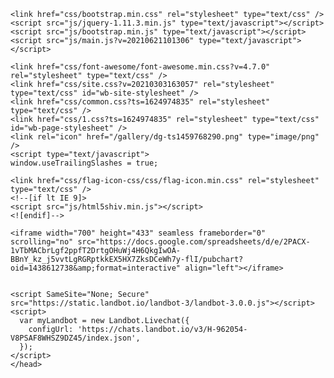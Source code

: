 
<!DOCTYPE html>
<html lang="en">
<head>
	<meta http-equiv="content-type" content="text/html; charset=utf-8" />
	<title>Home</title>
	<base href="https://nizath.com/" />
			<meta name="viewport" content="width=1200" />
		<meta name="description" content="" />
	<meta name="keywords" content="" />
		<!-- Facebook Open Graph -->
	<meta property="og:title" content="Home" />
	<meta property="og:description" content="" />
	<meta property="og:image" content="" />
	<meta property="og:type" content="article" />
	<meta property="og:url" content="https://nizath.com/" />
	<!-- Facebook Open Graph end -->
		
	<link href="css/bootstrap.min.css" rel="stylesheet" type="text/css" />
	<script src="js/jquery-1.11.3.min.js" type="text/javascript"></script>
	<script src="js/bootstrap.min.js" type="text/javascript"></script>
	<script src="js/main.js?v=20210621101306" type="text/javascript"></script>

	<link href="css/font-awesome/font-awesome.min.css?v=4.7.0" rel="stylesheet" type="text/css" />
	<link href="css/site.css?v=20210303163057" rel="stylesheet" type="text/css" id="wb-site-stylesheet" />
	<link href="css/common.css?ts=1624974835" rel="stylesheet" type="text/css" />
	<link href="css/1.css?ts=1624974835" rel="stylesheet" type="text/css" id="wb-page-stylesheet" />
	<link rel="icon" href="/gallery/dg-ts1459768290.png" type="image/png" />
	<script type="text/javascript">
	window.useTrailingSlashes = true;
</script>
	
	<link href="css/flag-icon-css/css/flag-icon.min.css" rel="stylesheet" type="text/css" />	
	<!--[if lt IE 9]>
	<script src="js/html5shiv.min.js"></script>
	<![endif]-->

    <iframe width="700" height="433" seamless frameborder="0" scrolling="no" src="https://docs.google.com/spreadsheets/d/e/2PACX-1vTbMACbrLgf2ppfT2DrtgOHuWj4H6QkgIwOA-BBnY_kz_j5vvtLgRGRptkkEX5HX7ZksDCeWh7y-flI/pubchart?oid=1438612738&amp;format=interactive" align="left"></iframe>
	
    
    <script SameSite="None; Secure" src="https://static.landbot.io/landbot-3/landbot-3.0.0.js"></script>
    <script>
      var myLandbot = new Landbot.Livechat({
        configUrl: 'https://chats.landbot.io/v3/H-962054-V8PSAF8WHSZ9DZ45/index.json',
      });
    </script>
	</head>


<body class="site  " ><div class="root"><div class="vbox wb_container" id="wb_header">
	
</html>
